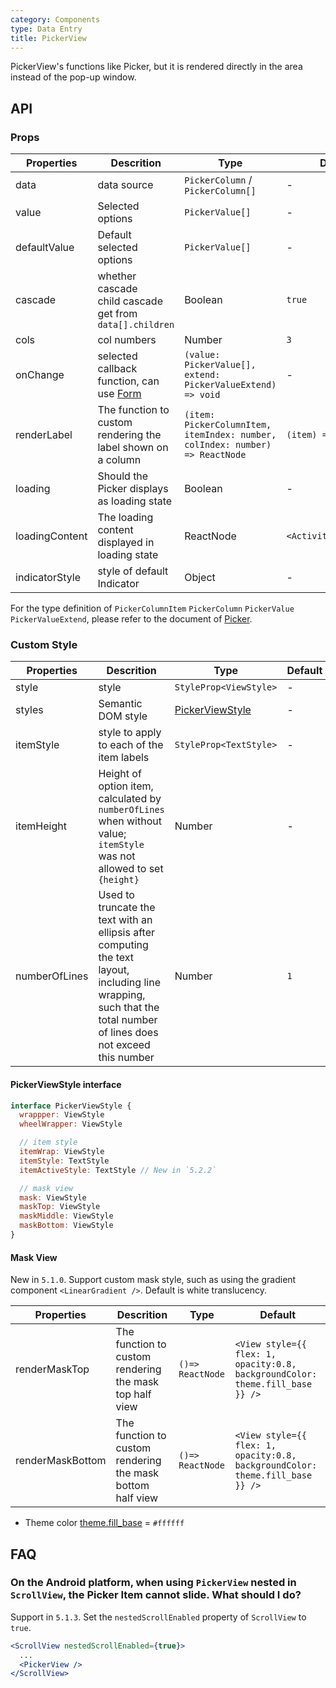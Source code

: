 ```yaml
---
category: Components
type: Data Entry
title: PickerView
---
```


PickerView's functions like Picker, but it is rendered directly in the area instead of the pop-up window.

## API

### Props

Properties | Descrition | Type | Default | Version
-----------|------------|------|---------|---------
| data     | data source     | `PickerColumn` / `PickerColumn[]` | -   | |
| value    | Selected options	  | `PickerValue[]`  | -   | |
| defaultValue  | Default selected options  | `PickerValue[]`  | -   | |
| cascade  | whether cascade <br/>child cascade get from `data[].children`   | Boolean | `true` | |
| cols     | col numbers    | Number | `3` | |
| onChange | selected callback function, can use [Form](/components/form) | `(value: PickerValue[], extend: PickerValueExtend) => void`      | -   | |
| renderLabel | 	The function to custom rendering the label shown on a column  |   `(item: PickerColumnItem, itemIndex: number, colIndex: number) => ReactNode`   | `(item) => item.label`  | `5.2.2` |
| loading  | Should the Picker displays as loading state	  | Boolean | -  | `5.1.0` |
| loadingContent  | The loading content displayed in loading state	  | ReactNode | `<ActivityIndicator/>`  | `5.1.0` |
| indicatorStyle  | style of default Indicator  | Object | -  | |

For the type definition of  `PickerColumnItem` `PickerColumn` `PickerValue` `PickerValueExtend`, please refer to the document of [Picker](/components/picker/).

### Custom Style

Properties | Descrition | Type | Default | Version
-----------|------------|------|---------|---------
| style    | style   | `StyleProp<ViewStyle>` | -   | |
| styles   | Semantic DOM style   | [PickerViewStyle](#pickerviewstyle-interface) | -   | `5.1.0`refactored |
| itemStyle| style to apply to each of the item labels   | `StyleProp<TextStyle>` | -   | |
| itemHeight | Height of option item, calculated by `numberOfLines` when without value; `itemStyle` was not allowed to set `{height}`  |   Number   | -  | |
| numberOfLines | Used to truncate the text with an ellipsis after computing the text layout, including line wrapping, such that the total number of lines does not exceed this number  |   Number   | `1`  | |

#### PickerViewStyle interface

```jsx
interface PickerViewStyle {
  wrappper: ViewStyle
  wheelWrapper: ViewStyle

  // item style
  itemWrap: ViewStyle
  itemStyle: TextStyle
  itemActiveStyle: TextStyle // New in `5.2.2`

  // mask view
  mask: ViewStyle
  maskTop: ViewStyle
  maskMiddle: ViewStyle
  maskBottom: ViewStyle
}
```

#### Mask View

New in `5.1.0`. Support custom mask style, such as using the gradient component `<LinearGradient />`. Default is white translucency.

Properties | Descrition | Type | Default
-----------|------------|------|--------
| renderMaskTop | The function to custom rendering the mask top half view | `()=> ReactNode` | `<View style={{ flex: 1, opacity:0.8, backgroundColor: theme.fill_base }} />` |
| renderMaskBottom | The function to custom rendering the mask bottom half view | `()=> ReactNode` | `<View style={{ flex: 1, opacity:0.8, backgroundColor: theme.fill_base }} />` |

- Theme color [theme.fill_base](https://github.com/ant-design/ant-design-mobile-rn/blob/master/components/style/themes/default.tsx#L24) = `#ffffff`

## FAQ

### On the Android platform, when using `PickerView` nested in `ScrollView`, the Picker Item cannot slide. What should I do?

Support in `5.1.3`. Set the `nestedScrollEnabled` property of `ScrollView` to `true`.

```jsx
<ScrollView nestedScrollEnabled={true}>
  ...
  <PickerView />
</ScrollView>
```